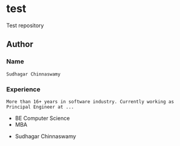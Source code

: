 # test
Test repository

## Author
### Name
	Sudhagar Chinnaswamy

### Experience
	More than 16+ years in software industry. Currently working as Principal Engineer at ...

* BE Computer Science
* MBA

- Sudhagar Chinnaswamy
